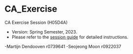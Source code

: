 # CA_Exercise
CA Exercise Session (H05D4A)

- Version: Spring Semester, 2023.
- Please refer to the [session guide](CA_Documents/session_guide.pdf) for detailed instructions.

-Martijn Dendooven  r0739641
-Seojeong Moon      r0922037
